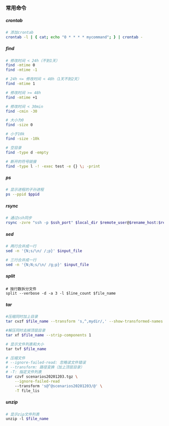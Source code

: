 
### 常用命令

##### crontab
```bash
# 添加crontab
crontab -l | { cat; echo "0 * * * * mycommand"; } | crontab -
```


##### find
```bash
# 修改时间 < 24h（不到1天）
find -mtime 0
find -mtime -1

# 24h <= 修改时间 < 48h（1天不到2天）
find -mtime 1

# 修改时间 >= 48h
find -mtime +1

# 修改时间 < 30min
find -cmin -30

# 大小为0
find -size 0

# 小于10k
find -size -10k

# 空目录
find -type d -empty

# 断开的符号链接
find -type l -! -exec test -e {} \; -print
```


##### ps
```bash
# 显示进程的子孙进程
ps --ppid $ppid
```



##### rsync
```bash
# 通过ssh同步
rsync -zvre "ssh -p $ssh_port" $local_dir $remote_user@$rename_host:$remote_dir
```

##### sed
```bash
# 两行合并成一行
sed -n '{N;s/\n/ /;p}' $input_file

# 三行合并成一行
sed -n '{N;N;s/\n/ /g;p}' $input_file
```

##### split
```
# 按行数拆分文件
split --verbose -d -a 3 -l $line_count $file_name
```



##### tar
```bash
#压缩同时加上目录
tar cvzf $file_name --transform 's,^,mydir/,' --show-transformed-names $files

#解压同时去掉顶层目录
tar xf $file_name --strip-components 1

# 显示文件列表和大小
tar tvf $file_name

# 压缩文件
# --ignore-failed-read: 忽略读文件错误
# --transform: 路径变换（加上顶层目录）
# -T: 指定文件列表
tar czvf scenarios20201203.tgz \
    --ignore-failed-read 
    --transform 's@^@scenarios20201203/@' \
    -T file_lis
```

##### unzip
```bash
# 显示zip文件列表
unzip -l $file_name
```

